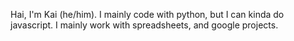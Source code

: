 Hai, I'm Kai (he/him). I mainly code with python, but I can kinda do javascript. I mainly work with spreadsheets, and google projects.
